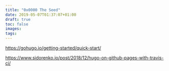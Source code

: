 ```yaml
---
title: "0x0000 The Seed"
date: 2019-05-07T01:37:07+01:00
draft: true
toc: false
images:
tags: 
---
```


https://gohugo.io/getting-started/quick-start/

https://www.sidorenko.io/post/2018/12/hugo-on-github-pages-with-travis-ci/